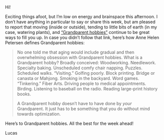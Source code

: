Hi!

Exciting things afoot, but I’m low on energy and brainspace this afternoon. I don’t have anything in particular to say or share this week, but am pleased to report that moving (inside or outside), tending to little bits of earth (in my case, watering plants), and [“Grandparent hobbies”](https://annehelen.substack.com/p/welcome-to-garden-study) continue to be great ways to fill you up. In case you didn’t follow that link, here’s how Anne Helen Petersen defines Grandparent hobbies:

> No one told me that aging would include gradual and then overwhelming obsession with Grandparent hobbies. What is a Grandparent hobby? Broadly conceived: Woodworking. Needlework. Specialty baking. Unscheduled comfy chair napping. Puzzles. Scheduled walks. “Visiting.” Golfing poorly. Block printing. Bridge or canasta or Mahjong. Smoking in the backyard. Word games. “Tinkering.” Fiber Arts. Driving people to medical appointments. Birding. Listening to baseball on the radio. Reading large-print history books.
>
> A Grandparent hobby doesn’t have to have done by *your* Grandparent. It just has to be something that you do without mind towards optimization. 

Here’s to Grandparent hobbies. All the best for the week ahead!

Lucas